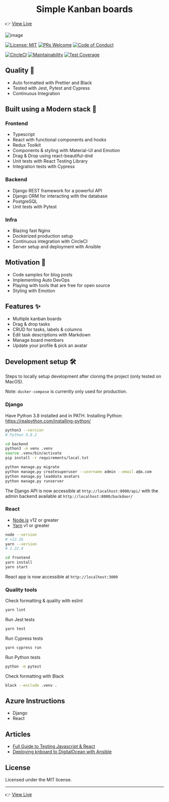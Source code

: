 <h1 align="center">Simple Kanban boards</h1>

👉 [View Live](http://knboard.com/)

![image](https://user-images.githubusercontent.com/23059874/82831611-8f672600-9ec1-11ea-9d39-137936997925.png)

[![License: MIT](https://img.shields.io/badge/License-MIT-blue.svg)](https://opensource.org/licenses/MIT)
[![PRs Welcome](https://img.shields.io/badge/PRs-welcome-brightgreen.svg?style=flat-square)](http://makeapullrequest.com)
[![Code of Conduct](https://img.shields.io/badge/code%20of-conduct-ff69b4.svg?style=flat-square)](https://github.com/rrebase/knboard/blob/master/CODE_OF_CONDUCT.md)

[![CircleCI](https://circleci.com/gh/rrebase/knboard.svg?style=svg)](https://circleci.com/gh/rrebase/knboard)
[![Maintainability](https://api.codeclimate.com/v1/badges/1dc1d840640dad52e38f/maintainability)](https://codeclimate.com/github/rrebase/knboard/maintainability)
[![Test Coverage](https://api.codeclimate.com/v1/badges/1dc1d840640dad52e38f/test_coverage)](https://codeclimate.com/github/rrebase/knboard/test_coverage)

## Quality 💪

- Auto formatted with Prettier and Black
- Tested with Jest, Pytest and Cypress
- Continuous Integration

## Built using a Modern stack 💎

### Frontend

- Typescript
- React with functional components and hooks
- Redux Toolkit
- Components & styling with Material-UI and Emotion
- Drag & Drop using react-beautiful-dnd
- Unit tests with React Testing Library
- Integration tests with Cypress

### Backend

- Django REST framework for a powerful API
- Django ORM for interacting with the database
- PostgreSQL
- Unit tests with Pytest

### Infra

- Blazing fast Nginx
- Dockerized production setup
- Continuous integration with CircleCI
- Server setup and deployment with Ansible

## Motivation 🎯

- Code samples for blog posts
- Implementing Auto DevOps
- Playing with tools that are free for open source
- Styling with Emotion

## Features ✨

- Multiple kanban boards
- Drag & drop tasks
- CRUD for tasks, labels & columns
- Edit task descriptions with Markdown
- Manage board members
- Update your profile & pick an avatar

## Development setup 🛠

Steps to locally setup development after cloning the project (only tested on MacOS).

Note: `docker-compose` is currently only used for production.

### Django

Have Python 3.8 installed and in PATH.
Installing Python: https://realpython.com/installing-python/

```sh
python3 --version
# Python 3.8.2
```

```sh
cd backend
python3 -m venv .venv
source .venv/bin/activate
pip install -r requirements/local.txt

python manage.py migrate
python manage.py createsuperuser --username admin --email a@a.com
python manage.py loaddata avatars
python manage.py runserver
```

The Django API is now accessible at `http://localhost:8000/api/`
with the admin backend available at `http://localhost:8000/backdoor/`

### React

- [Node.js](https://nodejs.org) v12 or greater
- [Yarn](https://yarnpkg.com/) v1 or greater

```sh
node --version
# v12.16
yarn --version
# 1.22.4
```

```sh
cd frontend
yarn install
yarn start
```

React app is now accessible at `http://localhost:3000`

### Quality tools

Check formatting & quality with eslint
```sh
yarn lint
```

Run Jest tests
```sh
yarn test
```

Run Cypress tests
```sh
yarn cypress run
```

Run Python tests
```sh
python -m pytest
```

Check formatting with Black
```sh
black --exclude .venv .
```
## Azure Instructions

- Django
- React
## Articles

- [Full Guide to Testing Javascript & React](https://www.rrebase.com/posts/full-guide-to-testing-javascript-react)
- [Deploying knboard to DigitalOcean with Ansible](https://www.rrebase.com/posts/deploying-knboard-to-digitalocean-with-ansible)

## License

Licensed under the MIT license.

---

👉 [View Live](http://knboard.com/)
